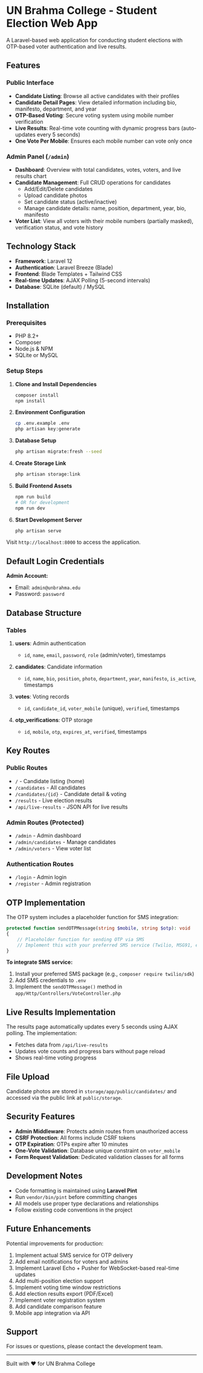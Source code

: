 # UN Brahma College - Student Election Web App

A Laravel-based web application for conducting student elections with OTP-based voter authentication and live results.

## Features

### Public Interface

-   **Candidate Listing**: Browse all active candidates with their profiles
-   **Candidate Detail Pages**: View detailed information including bio, manifesto, department, and year
-   **OTP-Based Voting**: Secure voting system using mobile number verification
-   **Live Results**: Real-time vote counting with dynamic progress bars (auto-updates every 5 seconds)
-   **One Vote Per Mobile**: Ensures each mobile number can vote only once

### Admin Panel (`/admin`)

-   **Dashboard**: Overview with total candidates, votes, voters, and live results chart
-   **Candidate Management**: Full CRUD operations for candidates
    -   Add/Edit/Delete candidates
    -   Upload candidate photos
    -   Set candidate status (active/inactive)
    -   Manage candidate details: name, position, department, year, bio, manifesto
-   **Voter List**: View all voters with their mobile numbers (partially masked), verification status, and vote history

## Technology Stack

-   **Framework**: Laravel 12
-   **Authentication**: Laravel Breeze (Blade)
-   **Frontend**: Blade Templates + Tailwind CSS
-   **Real-time Updates**: AJAX Polling (5-second intervals)
-   **Database**: SQLite (default) / MySQL

## Installation

### Prerequisites

-   PHP 8.2+
-   Composer
-   Node.js & NPM
-   SQLite or MySQL

### Setup Steps

1. **Clone and Install Dependencies**

    ```bash
    composer install
    npm install
    ```

2. **Environment Configuration**

    ```bash
    cp .env.example .env
    php artisan key:generate
    ```

3. **Database Setup**

    ```bash
    php artisan migrate:fresh --seed
    ```

4. **Create Storage Link**

    ```bash
    php artisan storage:link
    ```

5. **Build Frontend Assets**

    ```bash
    npm run build
    # OR for development
    npm run dev
    ```

6. **Start Development Server**
    ```bash
    php artisan serve
    ```

Visit `http://localhost:8000` to access the application.

## Default Login Credentials

**Admin Account:**

-   Email: `admin@unbrahma.edu`
-   Password: `password`

## Database Structure

### Tables

1. **users**: Admin authentication

    - `id`, `name`, `email`, `password`, `role` (admin/voter), timestamps

2. **candidates**: Candidate information

    - `id`, `name`, `bio`, `position`, `photo`, `department`, `year`, `manifesto`, `is_active`, timestamps

3. **votes**: Voting records

    - `id`, `candidate_id`, `voter_mobile` (unique), `verified`, timestamps

4. **otp_verifications**: OTP storage
    - `id`, `mobile`, `otp`, `expires_at`, `verified`, timestamps

## Key Routes

### Public Routes

-   `/` - Candidate listing (home)
-   `/candidates` - All candidates
-   `/candidates/{id}` - Candidate detail & voting
-   `/results` - Live election results
-   `/api/live-results` - JSON API for live results

### Admin Routes (Protected)

-   `/admin` - Admin dashboard
-   `/admin/candidates` - Manage candidates
-   `/admin/voters` - View voter list

### Authentication Routes

-   `/login` - Admin login
-   `/register` - Admin registration

## OTP Implementation

The OTP system includes a placeholder function for SMS integration:

```php
protected function sendOTPMessage(string $mobile, string $otp): void
{
    // Placeholder function for sending OTP via SMS
    // Implement this with your preferred SMS service (Twilio, MSG91, etc.)
}
```

**To integrate SMS service:**

1. Install your preferred SMS package (e.g., `composer require twilio/sdk`)
2. Add SMS credentials to `.env`
3. Implement the `sendOTPMessage()` method in `app/Http/Controllers/VoteController.php`

## Live Results Implementation

The results page automatically updates every 5 seconds using AJAX polling. The implementation:

-   Fetches data from `/api/live-results`
-   Updates vote counts and progress bars without page reload
-   Shows real-time voting progress

## File Upload

Candidate photos are stored in `storage/app/public/candidates/` and accessed via the public link at `public/storage`.

## Security Features

-   **Admin Middleware**: Protects admin routes from unauthorized access
-   **CSRF Protection**: All forms include CSRF tokens
-   **OTP Expiration**: OTPs expire after 10 minutes
-   **One-Vote Validation**: Database unique constraint on `voter_mobile`
-   **Form Request Validation**: Dedicated validation classes for all forms

## Development Notes

-   Code formatting is maintained using **Laravel Pint**
-   Run `vendor/bin/pint` before committing changes
-   All models use proper type declarations and relationships
-   Follow existing code conventions in the project

## Future Enhancements

Potential improvements for production:

1. Implement actual SMS service for OTP delivery
2. Add email notifications for voters and admins
3. Implement Laravel Echo + Pusher for WebSocket-based real-time updates
4. Add multi-position election support
5. Implement voting time window restrictions
6. Add election results export (PDF/Excel)
7. Implement voter registration system
8. Add candidate comparison feature
9. Mobile app integration via API

## Support

For issues or questions, please contact the development team.

---

Built with ❤️ for UN Brahma College
